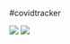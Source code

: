 #covidtracker

<img src="https://i.postimg.cc/HsMsBrw6/dashbard.jpg">
<img src="https://i.postimg.cc/2y2JxFH1/country.jpg">
